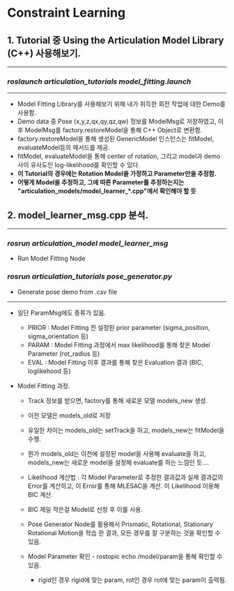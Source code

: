 # Constraint Learning

## 1. Tutorial 중 Using the Articulation Model Library (C++) 사용해보기. 
---

### ***roslaunch articulation_tutorials model_fitting.launch***
---

* Model Fitting Library를 사용해보기 위해 내가 취득한 회전 작업에 대한 Demo를 사용함. 
* Demo data 중 Pose (x,y,z,qx,qy,qz,qw) 정보를 ModelMsg로 저장하였고, 이후 ModelMsg를 factory.restoreModel을 통해 C++ Object로 변환함. 
* factory.restoreModel을 통해 생성된 GenericModel 인스턴스는 fitModel, evaluateModel등의 메서드를 제공. 
* fitModel, evaluateModel을 통해 center of rotation, 그리고 model과 demo 사이 유사도인 log-likelihood를 확인할 수 있다. 
* **이 Tutorial의 경우에는 Rotation Model을 가정하고 Parameter만을 추정함.**
* **어떻게 Model을 추정하고, 그에 따른 Parameter를 추정하는지는 "articulation_models/model_learner_*.cpp"에서 확인해야 할 듯**


## 2. model_learner_msg.cpp 분석. 
---

### ***rosrun articulation_model model_learner_msg***
 - Run Model Fitting Node

### ***rosrun articulation_tutorials pose_generator.py***
 - Generate pose demo from .csv file
---

* 일단 ParamMsg에도 종류가 있음. 

    * PRIOR : Model Fitting 전 설정된 prior parameter (sigma_position, sigma_orientation 등)
    * PARAM : Model Fitting 과정에서 max likelihood를 통해 찾은 Model Parameter (rot_radius 등)
    * EVAL : Model Fitting 이후 결과를 통해 찾은 Evaluation 결과 (BIC, loglikehood 등)

* Model Fitting 과정. 

    * Track 정보를 받으면, factory를 통해 새로운 모델 models_new 생성. 
    * 이전 모델은 models_old로 저장

    * 유일한 차이는 models_old는 setTrack을 하고, models_new는 fitModel을 수행. 
    * 뭔가 models_old는 이전에 설정된 model을 사용해 evaluate을 하고, models_new는 새로운 model을 설정해 evaluate를 하는 느낌인 듯....

    * Likelihood 계산법 : 각 Model Parameter로 추정한 결과값과 실제 결과값의 Error를 계산하고, 이 Error를 통해 MLESAC을 계산. 이 Likelihood 이용해 BIC 계산. 

    * BIC 제일 작은걸 Model로 선정 후 이를 사용. 

    * Pose Generator Node를 활용해서 Prismatic, Rotational, Stationary Rotational Motion을 학습 한 결과, 모든 경우를 잘 구분하는 것을 확인할 수 있음. 

    * Model Parameter 확인 - rostopic echo /model/param을 통해 확인할 수 있음. 
        * rigid인 경우 rigid에 맞는 param, rot인 경우 rot에 맞는 param이 출력됨. 